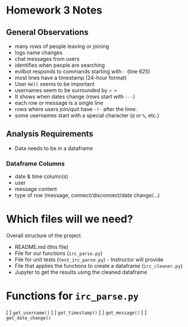 # Homework 3 Notes

## General Observations
- many rows of people leaving or joining
- logs name changes
- chat messages from users
- identifies when people are searching 
- evilbot responds to commands starting with `-` (line 625)
- most lines have a timestamp (24-hour format)
- User `Hell` seems to be important
- usernames seem to be surrounded by `< >`
- It shows when dates change (rows start with `---`)
- each row or message is a single line
- rows where users join/quit have `-!-` after the time.
- some usernames start with a special character (`@` or `%`, etc.)

## Analysis Requirements
- Data needs to be in a dataframe

### Dataframe Columns
- date & time column(s)
- user
- message content
- type of row (message, connect/disconnect/date change/...) 

# Which files will we need?
Overall structure of the project.

- README.md (this file)
- File for our functions (`irc_parse.py`)
- File for unit tests (`test_irc_parse.py`) - Instructor will provide
- File that applies the functions to create a dataframe (`irc_cleaner.py`)
- Jupyter to get the results using the cleaned dataframe

# Functions for `irc_parse.py`
[ ] `get_username()`
[ ] `get_timestamp()`
[ ] `get_message()`
[ ] `get_date_change()`